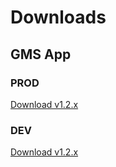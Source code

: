 # Downloads

## GMS App
### PROD
[Download v1.2.x](https://drive.google.com/file/d/1VQbGDD1bVhghoMQqxBB1DfefQUCh9zCI/view?usp=sharing)

### DEV
[Download v1.2.x](https://drive.google.com/file/d/1C_nPRWoiM2slJA5MzDlpkiLNenMELsxu/view?usp=sharing)
